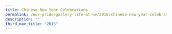 ```yaml
---
title: Chinese New Year Celebrations
permalink: /our-pride/gallery-life-at-wv/2016/chinese-new-year-celebrations/
description: ""
third_nav_title: "2016"
---
```

